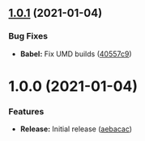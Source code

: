 ## [1.0.1](https://github.com/ideal-postcodes/address-finder-bundled/compare/1.0.0...1.0.1) (2021-01-04)


### Bug Fixes

* **Babel:** Fix UMD builds ([40557c9](https://github.com/ideal-postcodes/address-finder-bundled/commit/40557c92a45d36d73f8da2d3f430d82edddec344))

# 1.0.0 (2021-01-04)


### Features

* **Release:** Initial release ([aebacac](https://github.com/ideal-postcodes/address-finder-bundled/commit/aebacac6cc4742e914629573eea97a77bcfbfada))

